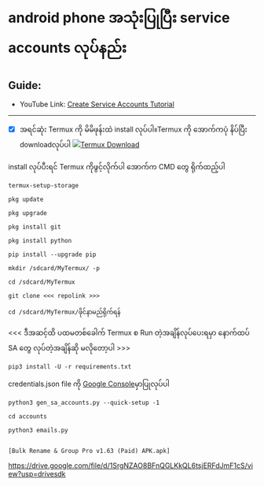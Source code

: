 #  android phone အသုံးပြုပြီး service accounts လုပ်နည်း
## Guide:
- YouTube Link: [Create Service Accounts Tutorial](https://youtu.be/qvPuFFrBD2c)
------
- [x] အရင်ဆုံး Termux ကို မိမိဖုန်းထဲ install လုပ်ပါ။Termux ကို ​အောက်ကပုံ နိပ်ပြီး downloadလုပ်ပါ
[![](https://telegra.ph/file/f302ba135e2cc33b23194.gif)Termux Download](https://drive.google.com/uc?export=download&id=1jnx0F3onc_vzaIMaUEqRh5zJPaAbBrsb)

install လုပ်ပီးရင် Termux ကိုဖွင့်လိုက်ပါ
​အောက်က CMD ​တွေ ရိုက်ထည့်ပါ
```
termux-setup-storage
```
```
pkg update
```
```
pkg upgrade 
```
```
pkg install git
```
```
pkg install python
```
```
pip install --upgrade pip
```
```
mkdir /sdcard/MyTermux/ -p
```
```
cd /sdcard/MyTermux
```
```
git clone <<< repolink >>>
```
```
cd /sdcard/MyTermux/ဖိုင်နာမည်ရိုက်ရန်
```
<<< ဒီအဆင့်ထိ ပထမတစ်ခေါက် Termux စ Run တဲ့အချိန်လုပ်ပေးရမှာ
နောက်ထပ် SA တွေ လုပ်တဲ့အချိန်ဆို မလိုတော့ပါ >>>
```
pip3 install -U -r requirements.txt
```
credentials.json file ကို [Google Console](https://console.cloud.google.com/?pli=1)မှာပြုလုပ်ပါ

```
python3 gen_sa_accounts.py --quick-setup -1
```
```
cd accounts
```
```
python3 emails.py
```
```

[Bulk Rename & Group Pro v1.63 (Paid) APK.apk]
```

https://drive.google.com/file/d/1SrgNZAO8BFnQGLKkQL6tsjERFdJmF1cS/view?usp=drivesdk

